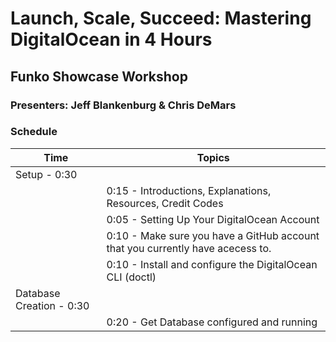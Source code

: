 # Launch, Scale, Succeed: Mastering DigitalOcean in 4 Hours

## Funko Showcase Workshop

### Presenters: Jeff Blankenburg & Chris DeMars

### Schedule

| **Time**                 | **Topics**                                                                     |
| ------------------------ | ------------------------------------------------------------------------------ |
| Setup - 0:30             |                                                                                |
|                          | 0:15 - Introductions, Explanations, Resources, Credit Codes                    |
|                          | 0:05 - Setting Up Your DigitalOcean Account                                    |
|                          | 0:10 - Make sure you have a GitHub account that you currently have acecess to. |
|                          | 0:10 - Install and configure the DigitalOcean CLI (doctl)                      |
| Database Creation - 0:30 |                                                                                |
|                          | 0:20 - Get Database configured and running                                     |
